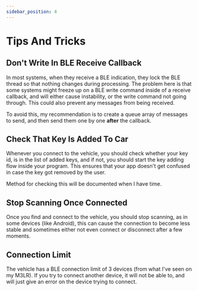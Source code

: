 ```yaml
---
sidebar_position: 4
---
```


# Tips And Tricks

## Don't Write In BLE Receive Callback

In most systems, when they receive a BLE indication, they lock the BLE thread so that nothing changes during processing. The problem here is that some systems might freeze up on a BLE write command inside of a receive callback, and will either cause instability, or the write command not going through. This could also prevent any messages from being received.

To avoid this, my recommendation is to create a queue array of messages to send, and then send them one by one **after** the callback.

## Check That Key Is Added To Car

Whenever you connect to the vehicle, you should check whether your key id, is in the list of added keys, and if not, you should start the key adding flow inside your program. This ensures that your app doesn't get confused in case the key got removed by the user.

Method for checking this will be documented when I have time.

## Stop Scanning Once Connected

Once you find and connect to the vehicle, you should stop scanning, as in some devices (like Android), this can cause the connection to become less stable and sometimes either not even connect or disconnect after a few moments.

## Connection Limit

The vehicle has a BLE connection limit of 3 devices (from what I've seen on my M3LR). If you try to connect another device, it will not be able to, and will just give an error on the device trying to connect.
